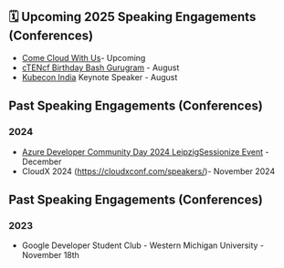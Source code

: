 ## 🗓 Upcoming 2025 Speaking Engagements (Conferences)
* [Come Cloud With Us](https://www.meetup.com/ComeCloudWithUs/)- Upcoming
* [cTENcf Birthday Bash Gurugram](https://community.cncf.io/events/details/cncf-cloud-native-gurugram-presents-ctencf-birthday-bash-gurugram/) - August
* [Kubecon India](https://kccncind2025.sched.com/event/76c6d6e459f0e8d8fec68c762f74a641#sched-content) Keynote Speaker - August


## Past Speaking Engagements (Conferences)
### 2024
* [Azure Developer Community Day 2024 LeipzigSessionize Event](https://azuredev.org/) - December
* CloudX 2024 (https://cloudxconf.com/speakers/)- November 2024
  
## Past Speaking Engagements (Conferences)
### 2023
* Google Developer Student Club - Western Michigan University - November 18th

